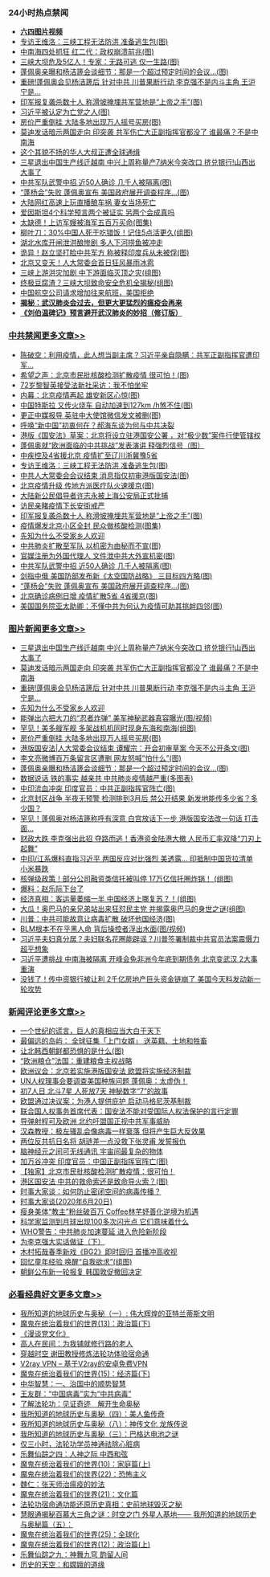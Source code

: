<div class="catlist">
<h3>24小时热点禁闻</h3>
<ul>
<li><b><a href="http://d1.bdrive.tk/64.mp4" target="_blank">六四图片视频</a></b></li>
<li><a href="https://github.com/fqnews/bnews/blob/master/cbnews/20200620/1347875.md">专访王维洛：三峡工程无法防洪 准备逃生包(图)</a></li>
<li><a href="https://github.com/fqnews/bnews/blob/master/cbnews/20200620/1347762.md">中南海四处抓狂 红二代：政权崩溃前兆(图)</a></li>
<li><a href="https://github.com/fqnews/bnews/blob/master/cbnews/20200620/1347777.md">三峡大坝危及5亿人！专家：无路可逃 仅一生路(图)</a></li>
<li><a href="https://github.com/fqnews/bnews/blob/master/topimagenews/20200620/1347704.md">蓬佩奥亲曝和杨洁篪会谈细节：那是一个超过预定时间的会议...(图)</a></li>
<li><a href="https://github.com/fqnews/bnews/blob/master/topimagenews/20200620/1347832.md">重磅!蓬佩奥会见杨洁篪后 针对中共 川普果断行动 李克强不是内斗主角 王沪宁是...</a></li>
<li><a href="https://github.com/fqnews/bnews/blob/master/cbnews/20200620/1347834.md">印军报复袭杀数十人 称滑坡掩埋共军营地是“上帝之手”(图)</a></li>
<li><a href="https://github.com/fqnews/bnews/blob/master/cbnews/20200620/1347787.md">习近平被认定为亡党之人(图)</a></li>
<li><a href="https://github.com/fqnews/bnews/blob/master/topimagenews/20200620/1347784.md">房价严重倒挂 大陆多地出现万人摇号买房(图)</a></li>
<li><a href="https://github.com/fqnews/bnews/blob/master/topimagenews/20200620/1347910.md">莫迪发话暗示两国走向 印突袭 共军伤亡大正副指挥官都没了 谁最痛？不是中南海</a></li>
<li><a href="https://github.com/fqnews/bnews/blob/master/lifebaike/20200620/1347877.md">这个其貌不扬的华人大叔正遭全球通缉</a></li>
<li><a href="https://github.com/fqnews/bnews/blob/master/topimagenews/20200620/1347982.md">三星退出中国生产线迁越南 中兴上周称量产7纳米今突改口 挤兑银行!山西出大事了</a></li>
<li><a href="https://github.com/fqnews/bnews/blob/master/cbnews/20200620/1347825.md">中共军队武警中招 近50人确诊 几千人被隔离(图)</a></li>
<li><a href="https://github.com/fqnews/bnews/blob/master/cbnews/20200620/1347808.md">“蓬杨会”失败 蓬佩奥宣布 美国政府展开调查程序…(图)</a></li>
<li><a href="https://github.com/fqnews/bnews/blob/master/cbnews/20200620/1347786.md">大陆网红高速上玩直播酿车祸 妻女当场死亡</a></li>
<li><a href="https://github.com/fqnews/bnews/blob/master/funmedia/20200620/1347886.md">爱因斯坦4个科学预言两个被证实 另两个会成真吗</a></li>
<li><a href="https://github.com/fqnews/bnews/blob/master/cbnews/20200620/1347722.md">太缺德！上访军嫂被海军五百万买命(图集)</a></li>
<li><a href="https://github.com/fqnews/bnews/blob/master/health/20200620/1347679.md">柳叶刀：30%中国人死于吃错饭！记住5点活更久(组图)</a></li>
<li><a href="https://github.com/fqnews/bnews/blob/master/cnnews/20200620/1347871.md">湖北水库开闸泄洪酿惨剧 多人下河捞鱼被冲走</a></li>
<li><a href="https://github.com/fqnews/bnews/blob/master/cbnews/20200620/1347711.md">诡异！赵立坚打脸中共军方 称被释印度兵从未被俘(图)</a></li>
<li><a href="https://github.com/fqnews/bnews/blob/master/headline/20200620/1347883.md">北京又变天！人大常委会首日狂风暴雨冰雹</a></li>
<li><a href="https://github.com/fqnews/bnews/blob/master/cbnews/20200620/1347785.md">三峡上游洪灾加剧 中下游面临灭顶之灾(组图)</a></li>
<li><a href="https://github.com/fqnews/bnews/blob/master/cbnews/20200620/1347781.md">终极豆腐渣？三峡大坝致命安全危机全揭秘(组图)</a></li>
<li><a href="https://github.com/fqnews/bnews/blob/master/headline/20200620/1347717.md">中国航空公司请求增加往来航班，美国拒绝</a></li>
<li><b><a href="https://github.com/fqnews/bnews/blob/master/comments/20200211/1275071.md" target="_blank">揭秘：武汉肺炎会过去，但更大更猛烈的瘟疫会再来</a></b></li>
<li><b><a href="https://github.com/fqnews/bnews/blob/master/comments/20200207/1272816.md" target="_blank">《刘伯温碑记》预言避开武汉肺炎的妙招（修订版）</a></b></li>
</ul>
</div>

<div class="catlist">
<h3><a href="https://github.com/fqnews/bnews/blob/master/cbnews/" target="_blank">中共禁闻</a><span><a href="https://github.com/fqnews/bnews/blob/master/cbnews/" target="_blank" rel="nofollow">更多文章>></a></span></h3>
<ul>
<li><a href="https://github.com/fqnews/bnews/blob/master/cbnews/20200621/1348052.md" target="_blank">陈破空：利用疫情，此人想当副主席？习近平亲自隐瞒：共军正副指挥官遭印军&#8230;</a></li>
<li><a href="https://github.com/fqnews/bnews/blob/master/cbnews/20200621/1348037.md" target="_blank">希望之声：北京市民批核酸检测扩散疫情 很可怕！(图)</a></li>
<li><a href="https://github.com/fqnews/bnews/blob/master/cbnews/20200621/1348036.md" target="_blank">72岁黎智英接受法新社采访：我不怕坐牢</a></li>
<li><a href="https://github.com/fqnews/bnews/blob/master/cbnews/20200621/1348025.md" target="_blank">内幕：北京疫情再起 雄安新区心惊(图)</a></li>
<li><a href="https://github.com/fqnews/bnews/blob/master/cbnews/20200621/1348020.md" target="_blank">中国特斯拉 又传火烧车 自动加速到127km /h煞不住(图)</a></li>
<li><a href="https://github.com/fqnews/bnews/blob/master/cbnews/20200621/1348018.md" target="_blank">更正中媒报导 英驻中大使馆微信发文被删(图)</a></li>
<li><a href="https://github.com/fqnews/bnews/blob/master/cbnews/20200621/1348008.md" target="_blank">呼唤“新中国”初衷何在？郝海东谈为何与中共决裂</a></li>
<li><a href="https://github.com/fqnews/bnews/blob/master/cbnews/20200620/1347977.md" target="_blank">港版《国安法》草案：北京将设立驻港国安公署 ，对“极少数”案件行使管辖权</a></li>
<li><a href="https://github.com/fqnews/bnews/blob/master/cbnews/20200620/1347898.md" target="_blank">蓬佩奥就“欧洲面临的中共挑战”发表演讲 释强烈信号（图）</a></li>
<li><a href="https://github.com/fqnews/bnews/blob/master/cbnews/20200620/1347876.md" target="_blank">中疾控及4省援北京 疫情扩至辽川浙冀豫5省</a></li>
<li><a href="https://github.com/fqnews/bnews/blob/master/cbnews/20200620/1347875.md" target="_blank">专访王维洛：三峡工程无法防洪 准备逃生包(图)</a></li>
<li><a href="https://github.com/fqnews/bnews/blob/master/cbnews/20200620/1347865.md" target="_blank">中共人大常委会会议结束 消息指仅初审港版国安法(图)</a></li>
<li><a href="https://github.com/fqnews/bnews/blob/master/cbnews/20200620/1347864.md" target="_blank">北京疫情升级 传地方派医疗队火速援京(图)</a></li>
<li><a href="https://github.com/fqnews/bnews/blob/master/cbnews/20200620/1347863.md" target="_blank">大陆新公民倡导者许志永被上海公安局正式批捕</a></li>
<li><a href="https://github.com/fqnews/bnews/blob/master/cbnews/20200620/1347855.md" target="_blank">访民亲睹疫情下长安街戒严</a></li>
<li><a href="https://github.com/fqnews/bnews/blob/master/cbnews/20200620/1347834.md" target="_blank">印军报复袭杀数十人 称滑坡掩埋共军营地是“上帝之手”(图)</a></li>
<li><a href="https://github.com/fqnews/bnews/blob/master/cbnews/20200620/1347833.md" target="_blank">疫情爆发北京小区全封 民众做核酸检测(图集)</a></li>
<li><a href="https://github.com/fqnews/bnews/blob/master/comments/20200620/1346848.md" target="_blank">先知为什么不受家乡人欢迎</a></li>
<li><a href="https://github.com/fqnews/bnews/blob/master/cbnews/20200620/1347827.md" target="_blank">中共肺炎扩散至军队 以机密为由秘而不宣(图)</a></li>
<li><a href="https://github.com/fqnews/bnews/blob/master/cbnews/20200620/1347826.md" target="_blank">官媒注册为外国代理人 文件泄中共大外宣机密(图)</a></li>
<li><a href="https://github.com/fqnews/bnews/blob/master/cbnews/20200620/1347825.md" target="_blank">中共军队武警中招 近50人确诊 几千人被隔离(图)</a></li>
<li><a href="https://github.com/fqnews/bnews/blob/master/cbnews/20200620/1347809.md" target="_blank">剑指中俄 美国防部发布新《太空国防战略》 三目标四方略(图)</a></li>
<li><a href="https://github.com/fqnews/bnews/blob/master/cbnews/20200620/1347808.md" target="_blank">“蓬杨会”失败 蓬佩奥宣布 美国政府展开调查程序…(图)</a></li>
<li><a href="https://github.com/fqnews/bnews/blob/master/cbnews/20200620/1347801.md" target="_blank">北京确诊病例日增 疫情扩散5省 4省援京(图)</a></li>
<li><a href="https://github.com/fqnews/bnews/blob/master/cbnews/20200620/1347794.md" target="_blank">美国国务院亚太助卿：不懂中共为何认为疫情可助其挑衅四邻(图)</a></li>

</ul>
</div>
<div class="catlist">
<h3><a href="https://github.com/fqnews/bnews/blob/master/topimagenews/" target="_blank">图片新闻</a><span><a href="https://github.com/fqnews/bnews/blob/master/topimagenews/" target="_blank" rel="nofollow">更多文章>></a></span></h3>
<ul>
<li><a href="https://github.com/fqnews/bnews/blob/master/topimagenews/20200620/1347982.md" target="_blank">三星退出中国生产线迁越南 中兴上周称量产7纳米今突改口 挤兑银行!山西出大事了</a></li>
<li><a href="https://github.com/fqnews/bnews/blob/master/topimagenews/20200620/1347910.md" target="_blank">莫迪发话暗示两国走向 印突袭 共军伤亡大正副指挥官都没了 谁最痛？不是中南海</a></li>
<li><a href="https://github.com/fqnews/bnews/blob/master/topimagenews/20200620/1347832.md" target="_blank">重磅!蓬佩奥会见杨洁篪后 针对中共 川普果断行动 李克强不是内斗主角 王沪宁是&#8230;</a></li>
<li><a href="https://github.com/fqnews/bnews/blob/master/comments/20200620/1346848.md" target="_blank">先知为什么不受家乡人欢迎</a></li>
<li><a href="https://github.com/fqnews/bnews/blob/master/topimagenews/20200620/1347824.md" target="_blank">能弹出六把大刀的“忍者炸弹” 美军神秘武器真容曝光(图/视频)</a></li>
<li><a href="https://github.com/fqnews/bnews/blob/master/topimagenews/20200620/1347800.md" target="_blank">罕见！美多艘军舰 多架战机机同时现身东海和南海(组图)</a></li>
<li><a href="https://github.com/fqnews/bnews/blob/master/topimagenews/20200620/1347784.md" target="_blank">房价严重倒挂 大陆多地出现万人摇号买房(图)</a></li>
<li><a href="https://github.com/fqnews/bnews/blob/master/topimagenews/20200620/1347757.md" target="_blank">港版国安法|人大常委会议结束 谭耀宗：开会初审草案 今天不公开条文(图)</a></li>
<li><a href="https://github.com/fqnews/bnews/blob/master/topimagenews/20200620/1347755.md" target="_blank">李文亮微博百万条留言区遭删 网友怒喊&#8221;怕什么&#8221;(图)</a></li>
<li><a href="https://github.com/fqnews/bnews/blob/master/topimagenews/20200620/1347704.md" target="_blank">蓬佩奥亲曝和杨洁篪会谈细节：那是一个超过预定时间的会议&#8230;(图)</a></li>
<li><a href="https://github.com/fqnews/bnews/blob/master/comments/20200620/1347687.md" target="_blank">数据说话 铁的事实 越亲共 中共肺炎疫情越严重(多图表)</a></li>
<li><a href="https://github.com/fqnews/bnews/blob/master/topimagenews/20200620/1347555.md" target="_blank">中印流血冲突 印度官员：中共正副指挥官阵亡(图)</a></li>
<li><a href="https://github.com/fqnews/bnews/blob/master/topimagenews/20200619/1347454.md" target="_blank">北京封区战争 半夜无预警 检测排到3月后 禁公开结果 新发地能传多少省？多少国？</a></li>
<li><a href="https://github.com/fqnews/bnews/blob/master/topimagenews/20200619/1347431.md" target="_blank">罕见！蓬佩奥对杨洁篪称呼有深意 白宫放话下一步 港版国安法改一句话 打击面…</a></li>
<li><a href="https://github.com/fqnews/bnews/blob/master/topimagenews/20200619/1347393.md" target="_blank">财政大跌 李克强出此招 夺路而逃！香港资金陆港大撤 人民币汇率双降“刀刃上起舞”</a></li>
<li><a href="https://github.com/fqnews/bnews/blob/master/topimagenews/20200619/1347381.md" target="_blank">中印/江系爆料直指习近平 两国反应对比强烈 美透露&#8230; 印抵制中国货拉清单 小米暴跌</a></li>
<li><a href="https://github.com/fqnews/bnews/blob/master/topimagenews/20200619/1347309.md" target="_blank">核弹级政策！部分公司融资类信托被叫停 17万亿信托圈炸锅！ (组图)</a></li>
<li><a href="https://github.com/fqnews/bnews/blob/master/comments/20200619/783252.md" target="_blank">爆料：赵乐际下台了</a></li>
<li><a href="https://github.com/fqnews/bnews/blob/master/topimagenews/20200619/1347217.md" target="_blank">经济真相：客运量萎缩一半 中国经济上哪复苏？！(组图)</a></li>
<li><a href="https://github.com/fqnews/bnews/blob/master/topimagenews/20200619/1347182.md" target="_blank">大瓜！奥巴马的亲兄弟站出来狂怼民主党 并揭露奥巴马的身世之谜(组图)</a></li>
<li><a href="https://github.com/fqnews/bnews/blob/master/topimagenews/20200619/1347131.md" target="_blank">川普：中共可能故意让病毒扩散 破坏他国经济(图)</a></li>
<li><a href="https://github.com/fqnews/bnews/blob/master/topimagenews/20200619/1347053.md" target="_blank">BLM根本不在乎黑人命 背后操控者浮出水面(图/视频)</a></li>
<li><a href="https://github.com/fqnews/bnews/blob/master/topimagenews/20200618/1346975.md" target="_blank">习近平夫妇真分居？夫妇联名花圈能辟谣？川普签署制裁中共官员法案震慑力超乎想象</a></li>
<li><a href="https://github.com/fqnews/bnews/blob/master/topimagenews/20200618/1346915.md" target="_blank">习近平遭挑战 中南海被隔离 开峰会免非洲今年底到期债务 北京变武汉 2大事重演</a></li>
<li><a href="https://github.com/fqnews/bnews/blob/master/topimagenews/20200618/1346900.md" target="_blank">没钱了！传中资银行被让利 2千亿房地产巨头资金链崩了 美国今天料发动新一轮攻势</a></li>

</ul>
</div>
<div class="catlist">
<h3><a href="https://github.com/fqnews/bnews/blob/master/comments/" target="_blank">新闻评论</a><span><a href="https://github.com/fqnews/bnews/blob/master/comments/" target="_blank" rel="nofollow">更多文章>></a></span></h3>
<ul>
<li><a href="https://github.com/fqnews/bnews/blob/master/comments/20200621/1348067.md" target="_blank">一个世纪的谎言，巨人的真相应当大白于天下</a></li>
<li><a href="https://github.com/fqnews/bnews/blob/master/comments/20200621/1348066.md" target="_blank">最偏远的岛屿： 全球征集「上门女婿」 送英籍、土地和牲畜</a></li>
<li><a href="https://github.com/fqnews/bnews/blob/master/comments/20200621/1348063.md" target="_blank">让北韩西朝鲜都恐惧的是什么(图)</a></li>
<li><a href="https://github.com/fqnews/bnews/blob/master/comments/20200621/1348062.md" target="_blank">“欧洲粮仓”法国：重建粮食主权战略</a></li>
<li><a href="https://github.com/fqnews/bnews/blob/master/comments/20200621/1348061.md" target="_blank">欧洲议会：北京若实施港版国安法 欧盟将实施经济制裁</a></li>
<li><a href="https://github.com/fqnews/bnews/blob/master/comments/20200621/1348045.md" target="_blank">UN人权理事会要调查美国种族问题 蓬佩奥：太虚伪！</a></li>
<li><a href="https://github.com/fqnews/bnews/blob/master/comments/20200621/1348042.md" target="_blank">初7人日 北斗7星 人死放7天 神秘数字“7”的故事</a></li>
<li><a href="https://github.com/fqnews/bnews/blob/master/comments/20200621/1348041.md" target="_blank">欧盟通过决议案：为港人提供庇护 启动马格尼茨基制裁</a></li>
<li><a href="https://github.com/fqnews/bnews/blob/master/comments/20200621/1348040.md" target="_blank">联合国人权事务首席代表：国安法不能对受国际人权法保护的言行定罪</a></li>
<li><a href="https://github.com/fqnews/bnews/blob/master/comments/20200621/1348039.md" target="_blank">导弹射程可及欧洲 北约吁盟国正视中共军事威胁</a></li>
<li><a href="https://github.com/fqnews/bnews/blob/master/comments/20200621/1348024.md" target="_blank">汉森教授：极左骚乱会像病毒一样衰落 但将产生巨大反效果</a></li>
<li><a href="https://github.com/fqnews/bnews/blob/master/comments/20200621/1348017.md" target="_blank">两位反共抗日名将 胡琏差一点没救下张灵甫 发誓报仇</a></li>
<li><a href="https://github.com/fqnews/bnews/blob/master/comments/20200621/1348013.md" target="_blank">脑神经元之间可无线通讯 宇宙间最复杂的物体</a></li>
<li><a href="https://github.com/fqnews/bnews/blob/master/comments/20200621/1348011.md" target="_blank">加万谷冲突 印度官员：中国正副指挥官阵亡(图)</a></li>
<li><a href="https://github.com/fqnews/bnews/blob/master/comments/20200621/1347994.md" target="_blank">【独家】北京市民批核酸检测扩散疫情：很可怕！</a></li>
<li><a href="https://github.com/fqnews/bnews/blob/master/comments/20200621/1347990.md" target="_blank">港区国安法 中共的救命索还是致命导火索？(图)</a></li>
<li><a href="https://github.com/fqnews/bnews/blob/master/comments/20200620/1347976.md" target="_blank">时事大家谈：如何防止密闭空间的病毒传播？</a></li>
<li><a href="https://github.com/fqnews/bnews/blob/master/comments/20200620/1347968.md" target="_blank">时事大家谈(2020年6月20日)</a></li>
<li><a href="https://github.com/fqnews/bnews/blob/master/comments/20200620/1347913.md" target="_blank">瘦身美体“教主”粉丝破百万  Coffee林芊妤善化逆境为机遇</a></li>
<li><a href="https://github.com/fqnews/bnews/blob/master/comments/20200620/1347906.md" target="_blank">科学家监测到月球出现100多次闪光点 它们意味着什么</a></li>
<li><a href="https://github.com/fqnews/bnews/blob/master/comments/20200620/1347905.md" target="_blank">WHO警告：中共肺炎加速蔓延 进入危险新阶段</a></li>
<li><a href="https://github.com/fqnews/bnews/blob/master/comments/20200620/1347892.md" target="_blank">为李克强大实话做证（下）</a></li>
<li><a href="https://github.com/fqnews/bnews/blob/master/comments/20200620/1347891.md" target="_blank">木村拓哉春季新戏《BG2》即时回归  首播冲高收视</a></li>
<li><a href="https://github.com/fqnews/bnews/blob/master/comments/20200620/1347879.md" target="_blank">回忆童年经验 唤醒“自我欲求”(组图)</a></li>
<li><a href="https://github.com/fqnews/bnews/blob/master/comments/20200620/1347872.md" target="_blank">朝鲜公布新一轮报复 韩国敦促撤回决定</a></li>

</ul>
</div>

<div class="catlist">
<h3><a href="https://github.com/fqnews/bnews/blob/master/bikan/" target="_blank">必看经典好文</a><span><a href="https://github.com/fqnews/bnews/blob/master/bikan/" target="_blank" rel="nofollow">更多文章>></a></span></h3>
<ul>
<li><a href="https://github.com/fqnews/bnews/blob/master/tculture/xiulian/20170611/772817.md" target="_blank">我所知道的地球历史与奥秘（一）: 伟大辉煌的亚特兰蒂斯文明</a></li>
<li><a href="https://github.com/fqnews/bnews/blob/master/topimagenews/20180602/951960.md" target="_blank">魔鬼在统治着我们的世界(13)：政治篇(下)</a></li>
<li><a href="https://github.com/fqnews/bnews/blob/master/comments/20200521/783167.md" target="_blank">《漫谈党文化》</a></li>
<li><a href="https://github.com/fqnews/bnews/blob/master/tculture/20121023/72121.md" target="_blank">高人在民间：为我铺就修行路的老人</a></li>
<li><a href="https://github.com/fqnews/bnews/blob/master/comments/20200511/1322384.md" target="_blank">穿越时空 谢田教授修炼法轮功体验宿命通</a></li>
<li><a href="https://github.com/fqnews/bnews/blob/master/comments/20200112/1257608.md" target="_blank">V2ray VPN &#8211; 基于V2ray的安卓免费VPN</a></li>
<li><a href="https://github.com/fqnews/bnews/blob/master/topimagenews/20180610/955499.md" target="_blank">魔鬼在统治着我们的世界(15)：经济篇(下)</a></li>
<li><a href="https://github.com/fqnews/bnews/blob/master/comments/20200605/1340202.md" target="_blank">中华智慧：一、治国中的顺势智慧</a></li>
<li><a href="https://github.com/fqnews/bnews/blob/master/comments/20200318/1295755.md" target="_blank">王友群：“中国病毒”实为“中共病毒”</a></li>
<li><a href="https://github.com/fqnews/bnews/blob/master/comments/20200307/1289968.md" target="_blank">了解法轮功：见证奇迹　解开生命奥秘</a></li>
<li><a href="https://github.com/fqnews/bnews/blob/master/tculture/xiulian/20170729/799172.md" target="_blank">我所知道的地球历史与奥秘（四）：美人鱼传奇</a></li>
<li><a href="https://github.com/fqnews/bnews/blob/master/topimagenews/20180225/905380.md" target="_blank">我所知道的地球历史与奥秘（八）：神传文化 龙族传说</a></li>
<li><a href="https://github.com/fqnews/bnews/blob/master/tculture/xiulian/20170726/797589.md" target="_blank">我所知道的地球历史与奥秘（三）：巴格达电池之谜</a></li>
<li><a href="https://github.com/fqnews/bnews/blob/master/health/20170626/780270.md" target="_blank">仅三小时，法轮功学员神通祛除心脏病</a></li>
<li><a href="https://github.com/fqnews/bnews/blob/master/tculture/20190101/791144.md" target="_blank">乐舞仙踪之四：人神之际 中西和弦</a></li>
<li><a href="https://github.com/fqnews/bnews/blob/master/topimagenews/20180529/950153.md" target="_blank">魔鬼在统治着我们的世界(10)：家庭篇(上)</a></li>
<li><a href="https://github.com/fqnews/bnews/blob/master/comments/20180804/981524.md" target="_blank">魔鬼在统治着我们的世界(22)：恐怖主义</a></li>
<li><a href="https://github.com/fqnews/bnews/blob/master/comments/20200224/1282494.md" target="_blank">魏仁：张天师治瘟疫的妙法</a></li>
<li><a href="https://github.com/fqnews/bnews/blob/master/comments/20180802/980476.md" target="_blank">魔鬼在统治着我们的世界(21)：文化篇</a></li>
<li><a href="https://github.com/fqnews/bnews/blob/master/tculture/20121025/73069.md" target="_blank">法轮功宿命通功能还原历史真相：史前地球毁灭之秘</a></li>
<li><a href="https://github.com/fqnews/bnews/blob/master/cbnews/20170907/819423.md" target="_blank">慧眼通揭秘百慕大三角之谜：时空之门 外星人基地—— 我所知道的地球历史与奥秘篇（五）：</a></li>
<li><a href="https://github.com/fqnews/bnews/blob/master/comments/20181017/1014654.md" target="_blank">魔鬼在统治着我们的世界(25)：全球化</a></li>
<li><a href="https://github.com/fqnews/bnews/blob/master/topimagenews/20180601/951286.md" target="_blank">魔鬼在统治着我们的世界(12)：政治篇(上)</a></li>
<li><a href="https://github.com/fqnews/bnews/blob/master/tculture/20170718/793528.md" target="_blank">乐舞仙踪之九：神舞九穹 韵留人间</a></li>
<li><a href="https://github.com/fqnews/bnews/blob/master/cbnews/20190219/1083302.md" target="_blank">历史的天空：和嫦娥的道缘</a></li>

</ul>
</div>